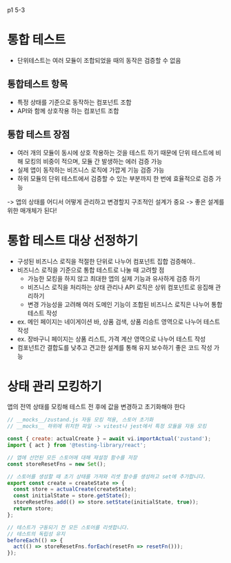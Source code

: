 p1 5-3
# 통합 테스트

- 단위테스트는 여러 모듈이 조합되었을 때의 동작은 검증할 수 없음

## 통합테스트 항목
- 특정 상태를 기준으로 동작하는 컴포넌트 조합
- API와 함께 상호작용 하는 컴포넌트 조합


## 통합 테스트 장점
- 여러 개의 모듈이 동시에 상호 작용하는 것을 테스트 하기 때문에 단위 테스트에 비해 모킹의 비중이 적으며, 모듈 간 발생하는 에러 검증 가능
- 실제 앱이 동작하는 비즈니스 로직에 가깝게 기능 검증 가능
- 하위 모듈의 단위 테스트에서 검증할 수 있는 부분까지 한 번에 효율적으로 검증 가능

-> 앱의 상태를 어디서 어떻게 관리하고 변경할지 구조적인 설계가 중요
-> 좋은 설계를 위한 매개체가 된다!

# 통합 테스트 대상 선정하기
- 구성된 비즈니스 로직을 적절한 단위로 나누어 컴포넌트 집합 검증해야..
- 비즈니스 로직을 기준으로 통합 테스트로 나눌 때 고려할 점
    - 가능한 모킹을 하지 않고 최대한 앱의 실제 기능과 유사하게 검증 하기
    - 비즈니스 로직을 처리하는 상태 관리나 API 로직은 상위 컴포넌트로 응집해 관리하기
    - 변경 가능성을 고려해 여러 도메인 기능이 조합된 비즈니스 로직은 나누어 통합 테스트 작성
- ex. 메인 페이지는 네이게이션 바, 상품 검색, 상품 리승트 영역으로 나누어 테스트 작성
- ex. 장바구니 페이지는 상품 리스트, 가격 계산 영역으로 나누어 테스트 작성
- 컴포넌트간 결합도를 낮추고 견고한 설계를 통해 유지 보수하기 좋은 코드 작성 가능

# 상태 관리 모킹하기

앱의 전역 상태를 모킹해 테스트 전 후에 값을 변경하고 초기화해야 한다

```js
// __mocks__/zustand.js 자동 모킹 적용, 스토어 초기화
// __mocks__ 하위에 위치한 파일 -> vitest나 jest에서 특정 모듈을 자동 모킹

const { create: actualCreate } = await vi.importActual('zustand');
import { act } from '@testing-library/react';

// 앱에 선언된 모든 스토어에 대해 재설정 함수를 저장
const storeResetFns = new Set();

// 스토어를 생성할 때 초기 상태를 가져와 리셋 함수를 생성하고 set에 추가합니다.
export const create = createState => {
  const store = actualCreate(createState);
  const initialState = store.getState();
  storeResetFns.add(() => store.setState(initialState, true));
  return store;
};

// 테스트가 구동되기 전 모든 스토어를 리셋합니다.
// 테스트의 독립성 유지
beforeEach(() => {
  act(() => storeResetFns.forEach(resetFn => resetFn()));
});

```

    